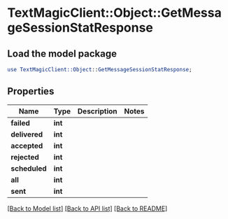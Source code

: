 # TextMagicClient::Object::GetMessageSessionStatResponse

## Load the model package
```perl
use TextMagicClient::Object::GetMessageSessionStatResponse;
```

## Properties
Name | Type | Description | Notes
------------ | ------------- | ------------- | -------------
**failed** | **int** |  | 
**delivered** | **int** |  | 
**accepted** | **int** |  | 
**rejected** | **int** |  | 
**scheduled** | **int** |  | 
**all** | **int** |  | 
**sent** | **int** |  | 

[[Back to Model list]](../README.md#documentation-for-models) [[Back to API list]](../README.md#documentation-for-api-endpoints) [[Back to README]](../README.md)


